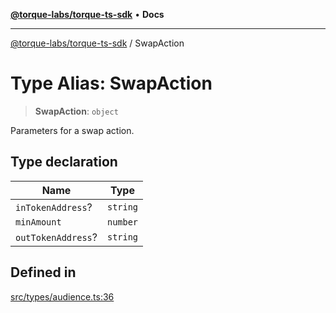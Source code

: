 [**@torque-labs/torque-ts-sdk**](../README.md) • **Docs**

***

[@torque-labs/torque-ts-sdk](../globals.md) / SwapAction

# Type Alias: SwapAction

> **SwapAction**: `object`

Parameters for a swap action.

## Type declaration

| Name | Type |
| ------ | ------ |
| `inTokenAddress`? | `string` |
| `minAmount` | `number` |
| `outTokenAddress`? | `string` |

## Defined in

[src/types/audience.ts:36](https://github.com/torque-labs/torque-ts-sdk/blob/e34efdf278512e8a58bacdba966e9cd90b1db20a/src/types/audience.ts#L36)

